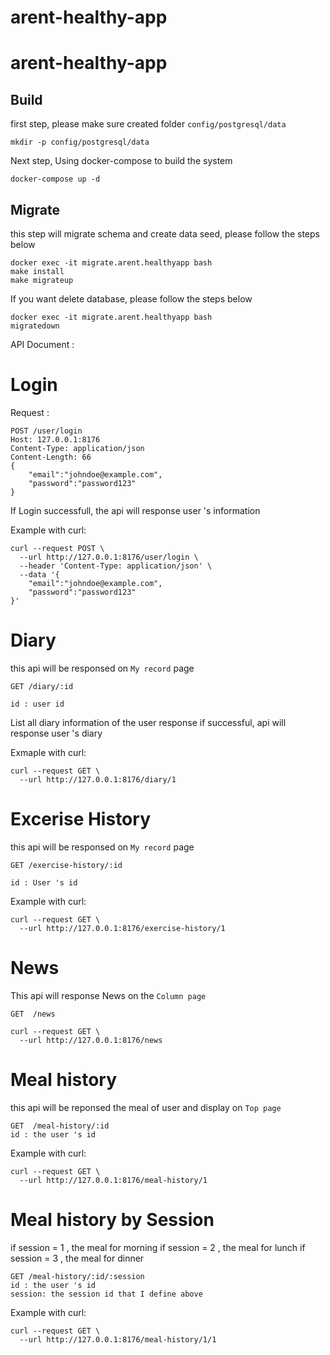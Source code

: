 # arent-healthy-app

# arent-healthy-app

## Build 

first step, please make sure created folder `config/postgresql/data`

```
mkdir -p config/postgresql/data
```
Next step, Using docker-compose to build the system
```
docker-compose up -d
```
## Migrate

this step will migrate schema and create data seed, please follow the steps below

```
docker exec -it migrate.arent.healthyapp bash
make install
make migrateup
```

If you want delete database, please follow the steps below 

```
docker exec -it migrate.arent.healthyapp bash
migratedown
```

API Document :

# Login

Request :

```
POST /user/login
Host: 127.0.0.1:8176
Content-Type: application/json
Content-Length: 66
{
	"email":"johndoe@example.com",
	"password":"password123"
}
```
If Login successfull, the api will response user 's information

Example with curl:

```
curl --request POST \
  --url http://127.0.0.1:8176/user/login \
  --header 'Content-Type: application/json' \
  --data '{
	"email":"johndoe@example.com",
	"password":"password123"
}'
```

# Diary

this api will be responsed on `My record` page

```
GET /diary/:id

id : user id 
```
List all diary information of the user
response if successful, api will response user 's diary 


Exmaple with curl:
```
curl --request GET \
  --url http://127.0.0.1:8176/diary/1
```

# Excerise History 
this api will be responsed on `My record` page

```
GET /exercise-history/:id

id : User 's id
```

Example with curl:
```
curl --request GET \
  --url http://127.0.0.1:8176/exercise-history/1
```

# News 
This api will response News on the `Column page`

```
GET  /news
```

```
curl --request GET \
  --url http://127.0.0.1:8176/news
```

# Meal history

this api will be reponsed the meal of user and display on `Top page`

```
GET  /meal-history/:id
id : the user 's id
```

Example with curl:
```
curl --request GET \
  --url http://127.0.0.1:8176/meal-history/1
```

# Meal history by Session

if session = 1 , the meal for morning
if session = 2 , the meal for lunch
if session = 3 , the meal for dinner

```
GET /meal-history/:id/:session
id : the user 's id
session: the session id that I define above
```

Example with curl:

```
curl --request GET \
  --url http://127.0.0.1:8176/meal-history/1/1
```




